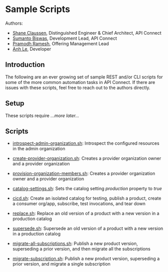 # Sample Scripts

Authors:
- [Shane Claussen](mailto:claussen@us.ibm.com), Distinguished Engineer & Chief Architect, API Connect
- [Sumanto Biswas](mailto:biswas@us.ibm.com), Development Lead, API Connect
- [Pramodh Ramesh](mailto:vr.pramodh@ibm.com), Offering Management Lead
- [Anh Le](a.le@ibm.com), Developer



## Introduction

The following are an ever growing set of sample REST and/or CLI
scripts for some of the more common automation tasks in API Connect.
If there are issues with these scripts, feel free to reach out to the
authors directly.



## Setup

These scripts require *...more later...*



## Scripts

- [introspect-admin-organization.sh](./scripts/introspect-admin-organization.sh): Introspect the configured resources in the admin organization
- [create-provider-organization.sh](./scripts/create-provider-organization.sh): Creates a provider organization owner and a provider organization
- [provision-organization-members.sh](./scripts/provision-organization-members.sh): Creates a provider organization owner and a provider organization

- [catalog-settings.sh](./scripts/catalog-settings.sh): Sets the catalog setting *production* property to *true*
- [cicd.sh](./scripts/cicd.sh): Create an isolated catalog for testing, publish a product, create a consumer org/app, subscribe, test invocations, and tear down
- [replace.sh](./scripts/replace.sh): Replace an old version of a product with a new version in a production catalog
- [supersede.sh](./scripts/replace.sh): Supersede an old version of a product with a new version in a production catalog
- [migrate-all-subscriptions.sh](./scripts/migrate-all-subscriptions.sh): Publish a new product version, superseding a prior version, and then migrate all the subscriptions
- [migrate-subscription.sh](./scripts/migrate-subscription.sh): Publish a new product version, superseding a prior version, and migrate a single subscription
